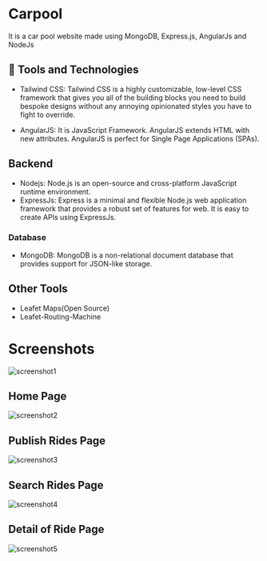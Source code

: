 # Carpool

It is a car pool website made using MongoDB, Express.js, AngularJs and NodeJs

## 🚀 Tools and Technologies



- Tailwind CSS: Tailwind CSS is a highly customizable, low-level CSS framework that gives you all of the building blocks you need to build bespoke designs without any annoying opinionated styles you have to fight to override.

- AngularJS: It is JavaScript Framework. AngularJS extends HTML with new attributes. AngularJS is perfect for Single Page Applications (SPAs).

## Backend

- Nodejs: Node.js is an open-source and cross-platform JavaScript runtime environment.
- ExpressJs: Express is a minimal and flexible Node.js web application framework that provides a robust set of features for web. It is easy to create APIs using ExpressJs.

### Database
- MongoDB: MongoDB is a non-relational document database that provides support for JSON-like storage.

## Other Tools
- Leafet Maps(Open Source)
- Leafet-Routing-Machine

# Screenshots
![screenshot1](https://user-images.githubusercontent.com/85938637/219848061-efa1d274-d2f7-44a0-a63f-d7dadf7beeef.jpeg)

## Home Page
![screenshot2](https://user-images.githubusercontent.com/85938637/219848064-9eb0b305-ea2b-44f4-ad13-3fc645869bbe.jpeg)

## Publish Rides Page
![screenshot3](https://user-images.githubusercontent.com/85938637/219848068-857b8ba4-8fc1-4c24-b127-8370c92333a7.jpeg)

## Search Rides Page
![screenshot4](https://user-images.githubusercontent.com/85938637/219848071-8538e4c2-19c8-4bce-80b4-8d4b0f43fdd0.jpeg)

## Detail of Ride Page
![screenshot5](https://user-images.githubusercontent.com/85938637/219848073-3d929f7e-9a9e-4983-bad7-ebe2bc5dc772.jpeg)
